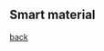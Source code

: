 ## Smart material
<!--
Meta-materials leverage geometry to achieve deviant physical properties. The many examples of such materials pervade the art and architecture world with origami and kirigami being the archetypes. We introduce a new class of "Neutrally Stable" materials called **Totimorphs** with zero-stiffness that can be assembled to produce positive, negative and zero Poisson ratio. And these materials can morph between a tunable family of states without energy expenditure. We realise these structures experimentally using 3D printed structures and show that all deformations are indeed free.
-->
[back](./research)
